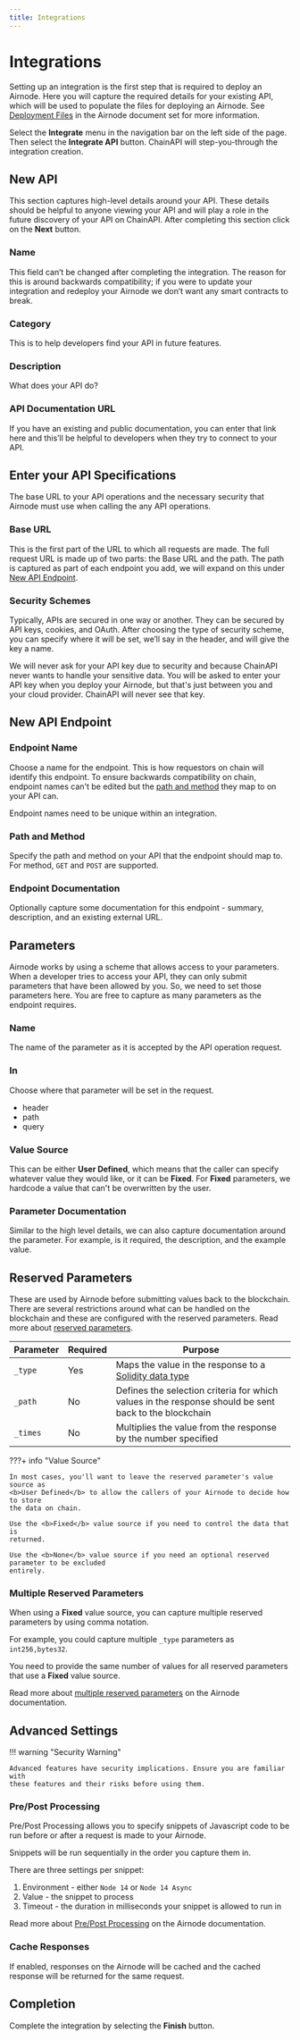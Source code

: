 ```yaml
---
title: Integrations
---
```


# Integrations

Setting up an integration is the first step that is required to deploy an
Airnode. Here you will capture the required details for your existing API, which
will be used to populate the files for deploying an Airnode. See
[Deployment Files](https://docs.api3.org/reference/airnode/latest/deployment-files/) in the
Airnode document set for more information.

Select the **Integrate** menu in the navigation bar on the left side of the
page. Then select the **Integrate API** button. ChainAPI will step-you-through
the integration creation.

## New API

This section captures high-level details around your API. These details should
be helpful to anyone viewing your API and will play a role in the future
discovery of your API on ChainAPI. After completing this section click on the
**Next** button.

### Name

This field can’t be changed after completing the integration. The reason for
this is around backwards compatibility; if you were to update your integration
and redeploy your Airnode we don’t want any smart contracts to break.

### Category

This is to help developers find your API in future features.

### Description

What does your API do?

### API Documentation URL

If you have an existing and public documentation, you can enter that link here
and this’ll be helpful to developers when they try to connect to your API.

## Enter your API Specifications

The base URL to your API operations and the necessary security that Airnode must
use when calling the any API operations.

### Base URL

This is the first part of the URL to which all requests are made. The full
request URL is made up of two parts: the Base URL and the path. The path is
captured as part of each endpoint you add, we will expand on this under
[New API Endpoint](#new-api-endpoint).

### Security Schemes

Typically, APIs are secured in one way or another. They can be secured by API
keys, cookies, and OAuth. After choosing the type of security scheme, you can
specify where it will be set, we’ll say in the header, and will give the key a
name.

We will never ask for your API key due to security and because ChainAPI never
wants to handle your sensitive data. You will be asked to enter your API key
when you deploy your Airnode, but that's just between you and your cloud
provider. ChainAPI will never see that key.

## New API Endpoint

### Endpoint Name

Choose a name for the endpoint. This is how requestors on chain will identify this
endpoint. To ensure backwards compatibility on chain, endpoint names can't be edited but
the [path and method](#path-and-method) they map to on your API can.

Endpoint names need to be unique within an integration.

### Path and Method

Specify the path and method on your API that the endpoint should map to. For method, `GET` and
`POST` are supported.

### Endpoint Documentation

Optionally capture some documentation for this endpoint - summary, description, and an existing
external URL.

## Parameters

Airnode works by using a scheme that allows access to your parameters. When a
developer tries to access your API, they can only submit parameters that have
been allowed by you. So, we need to set those parameters here. You are free to
capture as many parameters as the endpoint requires.

### Name

The name of the parameter as it is accepted by the API operation request.

### In

Choose where that parameter will be set in the request.

- header
- path
- query

### Value Source

This can be either <b>User Defined</b>, which means that the caller can specify
whatever value they would like, or it can be <b>Fixed</b>. For <b>Fixed</b>
parameters, we hardcode a value that can't be overwritten by the user.

### Parameter Documentation

Similar to the high level details, we can also capture documentation around the
parameter. For example, is it required, the description, and the example value.

## Reserved Parameters

These are used by Airnode before submitting values back to the blockchain. There
are several restrictions around what can be handled on the
blockchain and these are configured with the reserved parameters. Read more about
[reserved parameters](https://docs.api3.org/reference/ois/latest/reserved-parameters.html).

| Parameter | Required | Purpose                                                                                                               |
| --------- | -------- | --------------------------------------------------------------------------------------------------------------------- |
| `_type`   | Yes      | Maps the value in the response to a [Solidity data type](https://docs.soliditylang.org/en/latest/abi-spec.html#types) |
| `_path`   | No       | Defines the selection criteria for which values in the response should be sent back to the blockchain                 |
| `_times`  | No       | Multiplies the value from the response by the number specified                                                        |

???+ info "Value Source"

    In most cases, you'll want to leave the reserved parameter's value source as
    <b>User Defined</b> to allow the callers of your Airnode to decide how to store
    the data on chain.

    Use the <b>Fixed</b> value source if you need to control the data that is
    returned.

    Use the <b>None</b> value source if you need an optional reserved parameter to be excluded
    entirely.

### Multiple Reserved Parameters

When using a <b>Fixed</b> value source, you can capture multiple reserved
parameters by using comma notation.

For example, you could capture multiple `_type` parameters as `int256,bytes32`.

You need to provide the same number of values for all reserved parameters that
use a <b>Fixed</b> value source.

Read more about
[multiple reserved parameters](https://docs.api3.org/reference/ois/latest/reserved-parameters.html#encoding-multiple-values)
on the Airnode documentation.

## Advanced Settings

!!! warning "Security Warning"

    Advanced features have security implications. Ensure you are familiar with
    these features and their risks before using them.

### Pre/Post Processing

Pre/Post Processing allows you to specify snippets of Javascript code to be run
before or after a request is made to your Airnode.

Snippets will be run sequentially in the order you capture them in.

There are three settings per snippet:

1. Environment - either `Node 14` or `Node 14 Async`
2. Value - the snippet to process
3. Timeout - the duration in milliseconds your snippet is allowed to run in

Read more about
[Pre/Post Processing](https://docs.api3.org/reference/ois/latest/processing.html) 
on the Airnode documentation.

### Cache Responses

If enabled, responses on the Airnode will be cached and the cached response will
be returned for the same request.

## Completion

Complete the integration by selecting the **Finish** button.
